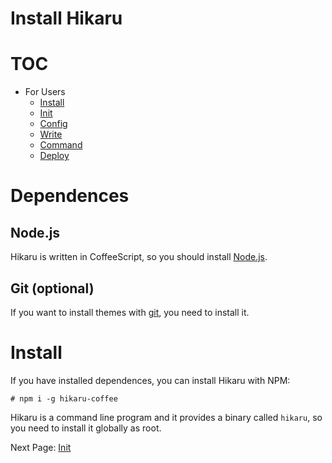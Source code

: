 Install Hikaru
==============

# TOC

- For Users
	- [Install](install.md)
	- [Init](init.md)
	- [Config](config.md)
	- [Write](write.md)
	- [Command](command.md)
	- [Deploy](deploy.md)

# Dependences

## Node.js

Hikaru is written in CoffeeScript, so you should install [Node.js](https://nodejs.org/).

## Git (optional)

If you want to install themes with [git](https://git-scm.com/), you need to install it.

# Install

If you have installed dependences, you can install Hikaru with NPM:

```
# npm i -g hikaru-coffee
```

Hikaru is a command line program and it provides a binary called `hikaru`, so you need to install it globally as root.

Next Page: [Init](init.md)
